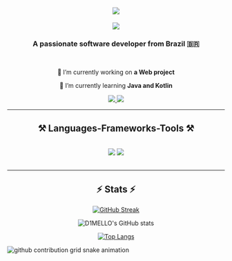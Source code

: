 <h1 align="center">
    <img src="https://readme-typing-svg.herokuapp.com/?font=Righteous&size=35&center=true&vCenter=true&color=845ec2&width=500&height=70&duration=4000&lines=Hi+There!+👋;+I'm+Sérgio+Melo!;" />
</h1>

<div align="center">
    <img src="https://github.com/D1MELLO/Gerador-de-Senhas/assets/99542178/3632f18c-01a9-4a4f-836a-ca3b4a69b69b">
</div>

<h3 align="center">A passionate software developer from Brazil 🇧🇷</h3>

<br/>

<div align="center">
 
 🔭 I’m currently working on **a Web project**
 
 🌱 I’m currently learning **Java and Kotlin**

 </div>
 
<div align="center"> 
  <a href="mailto:sergio.dimello22@gmail.com">
    <img src="https://img.shields.io/badge/Gmail-333333?style=for-the-badge&logo=gmail&logoColor=red" />
  </a>
  <a href="https://linkedin.com/in/srdimello" target="_blank">
    <img src="https://img.shields.io/badge/LinkedIn-0077B5?style=for-the-badge&logo=linkedin&logoColor=white" target="_blank" />
  </a>
</div>

 <hr/>
 
<h2 align="center">⚒️ Languages-Frameworks-Tools ⚒️</h2>
<br/>
<div align="center">
    <img src="https://skillicons.dev/icons?i=html,css,javascript,bootstrap,figma,python,java,spring,kotlin" />
    <img src="https://skillicons.dev/icons?i=mysql,vscode,idea,github,git,bash,linux,arduino" /><br>
</div>

<br/>

<hr/>


<h2 align="center">⚡ Stats ⚡</h2>

<div align="center">

[![GitHub Streak](https://streak-stats.demolab.com/?user=D1MELLO&theme=dark)](https://git.io/streak-stats)

![D1MELLO's GitHub stats](https://github-readme-stats.vercel.app/api?username=D1MELLO&show_icons=true&theme=dark)
    
[![Top Langs](https://github-readme-stats.vercel.app/api/top-langs/?username=D1MELLO&layout=pie&theme=dark)](https://github.com/D1MELLO/github-readme-stats)

</div>

<picture align="center">
  <source media="(prefers-color-scheme: dark)" srcset="https://raw.githubusercontent.com/D1MELLO/D1MELLO/output/github-contribution-grid-snake-dark.svg">
  <source media="(prefers-color-scheme: light)" srcset="https://raw.githubusercontent.com/D1MELLO/D1MELLO/output/github-contribution-grid-snake-dark.svg">
  <img align="center" alt="github contribution grid snake animation" src="https://raw.githubusercontent.com/D1MELLO/D1MELLO/output/github-contribution-grid-snake.svg">
</picture>
